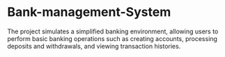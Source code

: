 # Bank-management-System
The project simulates a simplified banking environment, allowing users to perform basic banking operations such as creating accounts, processing deposits and withdrawals, and viewing transaction histories.
